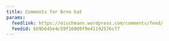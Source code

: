 ```yaml
---
title: Comments for Brno hat
params:
  feedlink: https://eischmann.wordpress.com/comments/feed/
  feedid: bb9b645e4c59f16009f9e41192576c77
---
```

